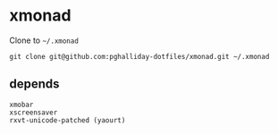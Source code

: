 # xmonad

Clone to `~/.xmonad`

```
git clone git@github.com:pghalliday-dotfiles/xmonad.git ~/.xmonad
```

## depends

```
xmobar
xscreensaver
rxvt-unicode-patched (yaourt)
```

